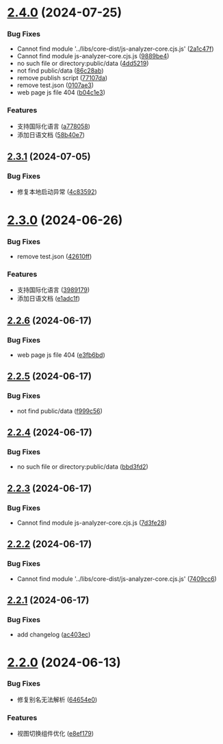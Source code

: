 # [2.4.0](https://github.com/chennlang/js-analyzer/compare/v2.3.1...v2.4.0) (2024-07-25)


### Bug Fixes

* Cannot find module '../libs/core-dist/js-analyzer-core.cjs.js' ([2a1c47f](https://github.com/chennlang/js-analyzer/commit/2a1c47f0e3413a765b6fc48309f8c1e2bf509b1b))
* Cannot find module js-analyzer-core.cjs.js ([9889be4](https://github.com/chennlang/js-analyzer/commit/9889be477fdce3e00d5c3cc47a8721e243d5e34e))
* no such file or directory:public/data ([4dd5219](https://github.com/chennlang/js-analyzer/commit/4dd5219005301d362a9b41a2494e907246d94465))
* not find public/data ([86c28ab](https://github.com/chennlang/js-analyzer/commit/86c28ab1bd878746ecfd165dd2da96df2f3a9165))
* remove publish script ([77107da](https://github.com/chennlang/js-analyzer/commit/77107da09e72244badafdfc1d17a60b1daf303df))
* remove test.json ([0107ae3](https://github.com/chennlang/js-analyzer/commit/0107ae3af7d9afb36ba8ff55bf396324d029e0c6))
* web page js file 404 ([b04c1e3](https://github.com/chennlang/js-analyzer/commit/b04c1e309abd171f70125a5a27c210af73c46f18))


### Features

* 支持国际化语言 ([a778058](https://github.com/chennlang/js-analyzer/commit/a778058751f36d954ca9d16d055f446a2e43a684))
* 添加日语文档 ([58b40e7](https://github.com/chennlang/js-analyzer/commit/58b40e78579ad4e101a5ec86676340b30c83ba2e))

## [2.3.1](https://github.com/chennlang/js-analyzer/compare/v2.3.0...v2.3.1) (2024-07-05)


### Bug Fixes

* 修复本地启动异常 ([4c83592](https://github.com/chennlang/js-analyzer/commit/4c83592c78f91d033b69fa3665cbfc968e619be7))

# [2.3.0](https://github.com/chennlang/js-analyzer/compare/v2.2.6...v2.3.0) (2024-06-26)


### Bug Fixes

* remove test.json ([42610ff](https://github.com/chennlang/js-analyzer/commit/42610ffce91f9f31c51044f78f538e6711a356a0))


### Features

* 支持国际化语言 ([3989179](https://github.com/chennlang/js-analyzer/commit/3989179c2b678f629d77fe9dc1a3fff19f68407b))
* 添加日语文档 ([e1adc1f](https://github.com/chennlang/js-analyzer/commit/e1adc1fe0c17e494a56ea7871619adfb5c157e40))

## [2.2.6](https://github.com/chennlang/js-analyzer/compare/v2.2.5...v2.2.6) (2024-06-17)


### Bug Fixes

* web page js file 404 ([e3fb6bd](https://github.com/chennlang/js-analyzer/commit/e3fb6bd7638334b05fd02645238b473910df4f93))

## [2.2.5](https://github.com/chennlang/js-analyzer/compare/v2.2.4...v2.2.5) (2024-06-17)


### Bug Fixes

* not find public/data ([f999c56](https://github.com/chennlang/js-analyzer/commit/f999c568b1f3f5973ac760b74dace12e8175a0cb))

## [2.2.4](https://github.com/chennlang/js-analyzer/compare/v2.2.3...v2.2.4) (2024-06-17)


### Bug Fixes

* no such file or directory:public/data ([bbd3fd2](https://github.com/chennlang/js-analyzer/commit/bbd3fd29294de5abafa5c1d13d9ea40b315e9478))

## [2.2.3](https://github.com/chennlang/js-analyzer/compare/v2.2.2...v2.2.3) (2024-06-17)


### Bug Fixes

* Cannot find module js-analyzer-core.cjs.js ([7d3fe28](https://github.com/chennlang/js-analyzer/commit/7d3fe284dc59afe41a6b3ac4296d11d495ac04b2))

## [2.2.2](https://github.com/chennlang/js-analyzer/compare/v2.2.1...v2.2.2) (2024-06-17)


### Bug Fixes

* Cannot find module '../libs/core-dist/js-analyzer-core.cjs.js' ([7409cc6](https://github.com/chennlang/js-analyzer/commit/7409cc67ec3e4da7f1fd0e2a34ac6e43a74c479e))

## [2.2.1](https://github.com/chennlang/js-analyzer/compare/v2.2.0...v2.2.1) (2024-06-17)


### Bug Fixes

* add changelog ([ac403ec](https://github.com/chennlang/js-analyzer/commit/ac403ecdcb303626520263742a0b7dcbe1644494))

# [2.2.0](https://github.com/chennlang/js-analyzer/compare/v2.1.0...v2.2.0) (2024-06-13)


### Bug Fixes

* 修复别名无法解析 ([64654e0](https://github.com/chennlang/js-analyzer/commit/64654e0f753ad7cf6abfc5bfebc2a4bb8d56c575))


### Features

* 视图切换组件优化 ([e8ef179](https://github.com/chennlang/js-analyzer/commit/e8ef179d382b02c47cec31a8f94c46c51608a863))
